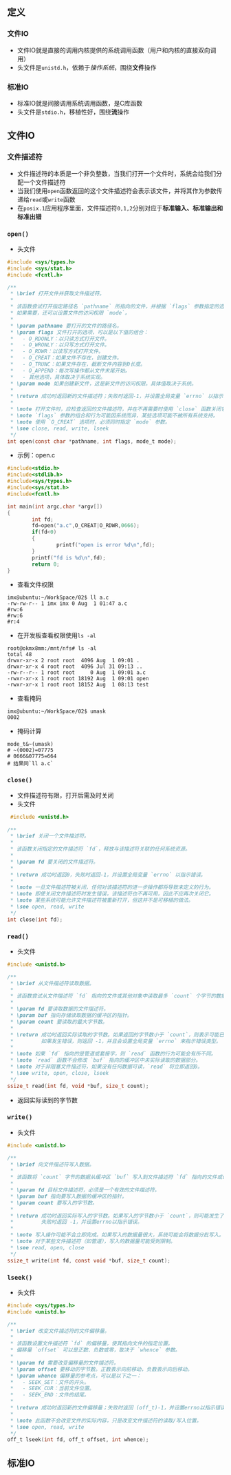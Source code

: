 ## 定义
### 文件IO
- 文件IO就是直接的调用内核提供的系统调用函数（用户和内核的直接双向调用）
- 头文件是`unistd.h`，依赖于*操作系统*，围绕**文件**操作
### 标准IO
- 标准IO就是间接调用系统调用函数，是C库函数
- 头文件是`stdio.h`，移植性好，围绕**流**操作

## 文件IO
### 文件描述符
- 文件描述符的本质是一个非负整数，当我们打开一个文件时，系统会给我们分配一个文件描述符
- 当我们使用`open`函数返回的这个文件描述符会表示该文件，并将其作为参数传递给`read`或`write`函数
- 在`posix.1`应用程序里面，文件描述符`0,1,2`分别对应于**标准输入、标准输出和标准出错**

### `open()`
- 头文件
```c
#include <sys/types.h>
#include <sys/stat.h>
#include <fcntl.h>

/**
 * \brief 打开文件并获取文件描述符。
 *
 * 该函数尝试打开指定路径名 `pathname` 所指向的文件，并根据 `flags` 参数指定的选项来访问文件。
 * 如果需要，还可以设置文件的访问权限 `mode`。
 *
 * \param pathname 要打开的文件的路径名。
 * \param flags 文件打开的选项，可以是以下值的组合：
 *   - O_RDONLY：以只读方式打开文件。
 *   - O_WRONLY：以只写方式打开文件。
 *   - O_RDWR：以读写方式打开文件。
 *   - O_CREAT：如果文件不存在，创建文件。
 *   - O_TRUNC：如果文件存在，截断文件内容到0长度。
 *   - O_APPEND：每次写操作都从文件末尾开始。
 *   - 其他选项，具体取决于系统实现。
 * \param mode 如果创建新文件，这是新文件的访问权限。具体值取决于系统。
 *
 * \return 成功时返回新的文件描述符；失败时返回-1，并设置全局变量 `errno` 以指示错误。
 *
 * \note 打开文件时，应检查返回的文件描述符，并在不再需要时使用 `close` 函数关闭它。
 * \note `flags` 参数的组合和行为可能因系统而异，某些选项可能不被所有系统支持。
 * \note 使用 `O_CREAT` 选项时，必须同时指定 `mode` 参数。
 * \see close, read, write, lseek
 */
int open(const char *pathname, int flags, mode_t mode);
```
- 示例：open.c
```c
#include<stdio.h>
#include<stdlib.h>
#include<sys/types.h>
#include<sys/stat.h>
#include<fcntl.h>

int main(int argc,char *argv[])
{
        int fd;
        fd=open("a.c",O_CREAT|O_RDWR,0666);
        if(fd<0)
        {
                printf("open is error %d\n",fd);
        }
        printf("fd is %d\n",fd);
        return 0;
}
```
- 查看文件权限
```shell
imx@ubuntu:~/WorkSpace/02$ ll a.c
-rw-rw-r-- 1 imx imx 0 Aug  1 01:47 a.c
#rw:6
#rw:6
#r:4
```
- 在开发板查看权限使用`ls -al`
```
root@okmx8mm:/mnt/nfs# ls -al
total 48
drwxr-xr-x 2 root root  4096 Aug  1 09:01 .
drwxr-xr-x 4 root root  4096 Jul 31 09:13 ..
-rw-r--r-- 1 root root     0 Aug  1 09:01 a.c
-rwxr-xr-x 1 root root 18192 Aug  1 09:01 open
-rwxr-xr-x 1 root root 18152 Aug  1 08:13 test
```
- 查看掩码
```shell
imx@ubuntu:~/WorkSpace/02$ umask
0002
```
- 掩码计算
```shell
mode_t&~(umask)
# ~(0002)=07775
# 0666&07775=664
# 结果同`ll a.c`
```

### `close()`
- 文件描述符有限，打开后需及时关闭
- 头文件
```c
 #include <unistd.h>
 
/**
 * \brief 关闭一个文件描述符。
 *
 * 该函数关闭指定的文件描述符 `fd`，释放与该描述符关联的任何系统资源。
 *
 * \param fd 要关闭的文件描述符。
 *
 * \return 成功时返回0，失败时返回-1，并设置全局变量 `errno` 以指示错误。
 *
 * \note 一旦文件描述符被关闭，任何对该描述符的进一步操作都将导致未定义的行为。
 * \note 即使关闭文件描述符时发生错误，该描述符也不再可用，因此不应再次关闭它。
 * \note 某些系统可能允许文件描述符被重新打开，但这并不是可移植的做法。
 * \see open, read, write
 */
int close(int fd);
```

### `read()`
- 头文件
```c
#include <unistd.h>

/**
 * \brief 从文件描述符读取数据。
 *
 * 该函数尝试从文件描述符 `fd` 指向的文件或其他对象中读取最多 `count` 个字节的数据到缓冲区 `buf`。
 *
 * \param fd 要读取数据的文件描述符。
 * \param buf 指向存储读取数据的缓冲区的指针。
 * \param count 要读取的最大字节数。
 *
 * \return 成功时返回实际读取的字节数。如果返回的字节数小于 `count`，则表示可能已经到达文件末尾或发生了其他情况。
 *         如果发生错误，则返回 -1，并且会设置全局变量 `errno` 来指示错误类型。
 *
 * \note 如果 `fd` 指向的是管道或套接字，则 `read` 函数的行为可能会有所不同。
 * \note `read` 函数不会修改 `buf` 指向的缓冲区中未实际读取的数据部分。
 * \note 对于非阻塞文件描述符，如果没有任何数据可读，`read` 将立即返回0。
 * \see write, open, close, lseek
 */
ssize_t read(int fd, void *buf, size_t count);
```
- 返回实际读到的字节数

### `write()`
- 头文件
```c
#include <unistd.h>

/**
 * \brief 向文件描述符写入数据。
 *
 * 该函数将 `count` 字节的数据从缓冲区 `buf` 写入到文件描述符 `fd` 指向的文件或设备。
 *
 * \param fd 目标文件描述符，必须是一个有效的文件描述符。
 * \param buf 指向要写入数据的缓冲区的指针。
 * \param count 要写入的字节数。
 *
 * \return 成功时返回实际写入的字节数。如果写入的字节数小于 `count`，则可能发生了错误或文件结束。
 *         失败时返回 -1，并设置errno以指示错误。
 *
 * \note 写入操作可能不会立即完成。如果写入的数据量很大，系统可能会将数据分批写入。
 * \note 对于某些文件描述符（如管道），写入的数据量可能受到限制。
 * \see read, open, close
 */
ssize_t write(int fd, const void *buf, size_t count);
```

### `lseek()`
- 头文件
```c
#include <sys/types.h>
#include <unistd.h>

/**
 * \brief 改变文件描述符的文件偏移量。
 *
 * 该函数设置文件描述符 `fd` 的偏移量，使其指向文件的指定位置。
 * 偏移量 `offset` 可以是正数、负数或零，取决于 `whence` 参数。
 *
 * \param fd 需要改变偏移量的文件描述符。
 * \param offset 要移动的字节数。正数表示向前移动，负数表示向后移动。
 * \param whence 偏移量的参考点，可以是以下之一：
 *   - SEEK_SET：文件的开头。
 *   - SEEK_CUR：当前文件位置。
 *   - SEEK_END：文件的结尾。
 *
 * \return 成功时返回新的文件偏移量；失败时返回 (off_t)-1，并设置errno以指示错误。
 *
 * \note 此函数不会改变文件的实际内容，只是改变文件描述符的读取/写入位置。
 * \see open, read, write
 */
off_t lseek(int fd, off_t offset, int whence);
```
## 标准IO